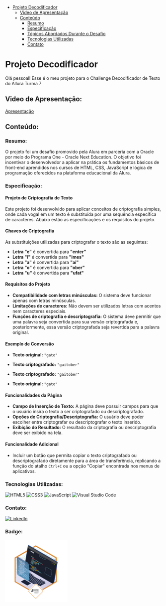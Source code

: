 - [Projeto Decodificador](#projeto-decodificador)
  - [Video de Apresentação](#video-de-apresentação) 
  - [Conteúdo](#conteúdo)
    - [Resumo](#resumo)
    - [Especificação](#especificação)
    - [Tópicos Abordados Durante o Desafio](#tópicos-abordados-durante-o-desafio)
    - [Tecnologias Utilizadas](#tecnologias-utilizadas)
    - [Contato](#contato)

# Projeto Decodificador

Olá pessoal! Esse é o meu projeto para o Challenge Decodificador de Texto do Allura Turma 7

## Video de Apresentação:

[Apresentação](imagens/apresentacao.mp4)

## Conteúdo:

### Resumo:

O projeto foi um desafio promovido pela Alura em parceria com a Oracle por meio do Programa One - Oracle Next Education. O objetivo foi incentivar o desenvolvedor a aplicar na prática os fundamentos básicos de front-end aprendidos nos cursos de HTML, CSS, JavaScript e lógica de programação oferecidos na plataforma educacional da Alura.

### Especificação:

#### Projeto de Criptografia de Texto

Este projeto foi desenvolvido para aplicar conceitos de criptografia simples, onde cada vogal em um texto é substituída por uma sequência específica de caracteres. Abaixo estão as especificações e os requisitos do projeto.

#### Chaves de Criptografia

As substituições utilizadas para criptografar o texto são as seguintes:

- **Letra "e"** é convertida para **"enter"**
- **Letra "i"** é convertida para **"imes"**
- **Letra "a"** é convertida para **"ai"**
- **Letra "o"** é convertida para **"ober"**
- **Letra "u"** é convertida para **"ufat"**

#### Requisitos do Projeto

- **Compatibilidade com letras minúsculas:** O sistema deve funcionar apenas com letras minúsculas.
- **Limitações de caracteres:** Não devem ser utilizados letras com acentos nem caracteres especiais.
- **Funções de criptografia e descriptografia:** O sistema deve permitir que uma palavra seja convertida para sua versão criptografada e, posteriormente, essa versão criptografada seja revertida para a palavra original.

#### Exemplo de Conversão

- **Texto original:** `"gato"`
- **Texto criptografado:** `"gaitober"`

- **Texto criptografado:** `"gaitober"`
- **Texto original:** `"gato"`

#### Funcionalidades da Página

- **Campo de Inserção de Texto:** A página deve possuir campos para que o usuário insira o texto a ser criptografado ou descriptografado.
- **Opções de Criptografia/Descriptografia:** O usuário deve poder escolher entre criptografar ou descriptografar o texto inserido.
- **Exibição do Resultado:** O resultado da criptografia ou descriptografia deve ser exibido na tela.

#### Funcionalidade Adicional

- Incluir um botão que permita copiar o texto criptografado ou descriptografado diretamente para a área de transferência, replicando a função do atalho `Ctrl+C` ou a opção "Copiar" encontrada nos menus de aplicativos.

### Tecnologias Utilizadas:

![HTML5](https://img.shields.io/badge/html5-%23E34F26.svg?style=for-the-badge&logo=html5&logoColor=white)
![CSS3](https://img.shields.io/badge/css3-%231572B6.svg?style=for-the-badge&logo=css3&logoColor=white)
![JavaScript](https://img.shields.io/badge/javascript-%23323330.svg?style=for-the-badge&logo=javascript&logoColor=%23F7DF1E)
![Visual Studio Code](https://img.shields.io/badge/Visual%20Studio%20Code-0078d7.svg?style=for-the-badge&logo=visual-studio-code&logoColor=white)

### Contato:

<a href="https://www.linkedin.com/in/thaisbezerra/" target="_blank" >![LinkedIn](https://img.shields.io/badge/linkedin-%230077B5.svg?style=for-the-badge&logo=linkedin&logoColor=white)</a>

### Badge: 
<img src="imagens/badge.png" alt="Badge Allura" width="200" />
